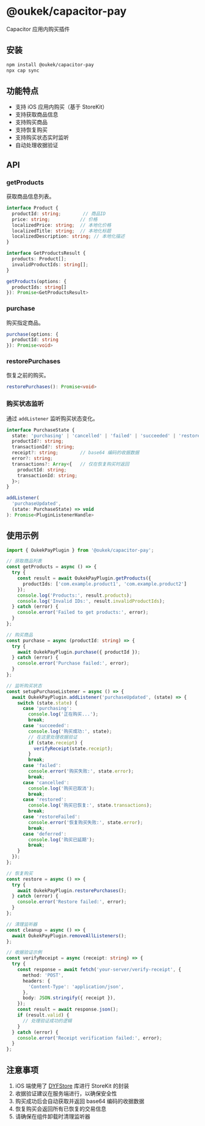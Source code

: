 # @oukek/capacitor-pay

Capacitor 应用内购买插件

## 安装

```bash
npm install @oukek/capacitor-pay
npx cap sync
```

## 功能特点

- 支持 iOS 应用内购买（基于 StoreKit）
- 支持获取商品信息
- 支持购买商品
- 支持恢复购买
- 支持购买状态实时监听
- 自动处理收据验证

## API

### getProducts

获取商品信息列表。

```typescript
interface Product {
  productId: string;        // 商品ID
  price: string;           // 价格
  localizedPrice: string;  // 本地化价格
  localizedTitle: string;  // 本地化标题
  localizedDescription: string; // 本地化描述
}

interface GetProductsResult {
  products: Product[];
  invalidProductIds: string[];
}

getProducts(options: { 
  productIds: string[] 
}): Promise<GetProductsResult>
```

### purchase

购买指定商品。

```typescript
purchase(options: { 
  productId: string 
}): Promise<void>
```

### restorePurchases

恢复之前的购买。

```typescript
restorePurchases(): Promise<void>
```

### 购买状态监听

通过 `addListener` 监听购买状态变化。

```typescript
interface PurchaseState {
  state: 'purchasing' | 'cancelled' | 'failed' | 'succeeded' | 'restored' | 'restoreFailed' | 'deferred';
  productId?: string;
  transactionId?: string;
  receipt?: string;        // base64 编码的收据数据
  error?: string;
  transactions?: Array<{   // 仅在恢复购买时返回
    productId: string;
    transactionId: string;
  }>;
}

addListener(
  'purchaseUpdated',
  (state: PurchaseState) => void
): Promise<PluginListenerHandle>
```

## 使用示例

```typescript
import { OukekPayPlugin } from '@oukek/capacitor-pay';

// 获取商品列表
const getProducts = async () => {
  try {
    const result = await OukekPayPlugin.getProducts({
      productIds: ['com.example.product1', 'com.example.product2']
    });
    console.log('Products:', result.products);
    console.log('Invalid IDs:', result.invalidProductIds);
  } catch (error) {
    console.error('Failed to get products:', error);
  }
};

// 购买商品
const purchase = async (productId: string) => {
  try {
    await OukekPayPlugin.purchase({ productId });
  } catch (error) {
    console.error('Purchase failed:', error);
  }
};

// 监听购买状态
const setupPurchaseListener = async () => {
  await OukekPayPlugin.addListener('purchaseUpdated', (state) => {
    switch (state.state) {
      case 'purchasing':
        console.log('正在购买...');
        break;
      case 'succeeded':
        console.log('购买成功:', state);
        // 在这里处理收据验证
        if (state.receipt) {
          verifyReceipt(state.receipt);
        }
        break;
      case 'failed':
        console.error('购买失败:', state.error);
        break;
      case 'cancelled':
        console.log('购买已取消');
        break;
      case 'restored':
        console.log('购买已恢复:', state.transactions);
        break;
      case 'restoreFailed':
        console.error('恢复购买失败:', state.error);
        break;
      case 'deferred':
        console.log('购买已延期');
        break;
    }
  });
};

// 恢复购买
const restore = async () => {
  try {
    await OukekPayPlugin.restorePurchases();
  } catch (error) {
    console.error('Restore failed:', error);
  }
};

// 清理监听器
const cleanup = async () => {
  await OukekPayPlugin.removeAllListeners();
};

// 收据验证示例
const verifyReceipt = async (receipt: string) => {
  try {
    const response = await fetch('your-server/verify-receipt', {
      method: 'POST',
      headers: {
        'Content-Type': 'application/json',
      },
      body: JSON.stringify({ receipt }),
    });
    const result = await response.json();
    if (result.valid) {
      // 处理验证成功的逻辑
    }
  } catch (error) {
    console.error('Receipt verification failed:', error);
  }
};
```

## 注意事项

1. iOS 端使用了 [DYFStore](https://github.com/dgynfi/DYFStore) 库进行 StoreKit 的封装
2. 收据验证建议在服务端进行，以确保安全性
3. 购买成功后会自动获取并返回 base64 编码的收据数据
4. 恢复购买会返回所有已恢复的交易信息
5. 请确保在组件卸载时清理监听器